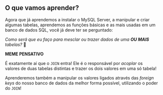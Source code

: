 ## O que vamos aprender?

Agora que já aprendemos a instalar o MySQL Server, a manipular e criar algumas tabelas, aprendemos as funções básicas e as mais usadas em um banco de dados SQL, você já deve ter se perguntado:  

*Como será que eu faço para mesclar ou trazer dados de uma **OU MAIS** tabelas?* 🤔  

**MEME PENSATIVO**

É exatamente aí que o ``JOIN`` entra! Ele é o responsável por *acoplar* os valores de duas tabelas distintas e trazer os dois valores em uma só tabela!  

Aprenderemos também a manipular os valores ligados através das *foreign keys* do nosso banco de dados da melhor forma possível, utilizando o poder do ``JOIN``!  